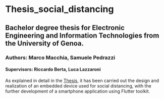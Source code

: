 # Thesis_social_distancing
## Bachelor degree thesis for Electronic Engineering and Information Technologies from the University of Genoa.
### Authors: Marco Macchia, Samuele Pedrazzi
#### Supervisors: Riccardo Berta, Luca Lazzaroni

As explained in detail in the [Thesis](https://github.com/samuelepedrazzi/Thesis_social_distancing/blob/main/TESI.pdf), it has been carried out the design and realization of an embedded device used for social distancing, with the further development of a smartphone application using Flutter toolkit.

